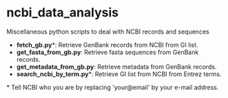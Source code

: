 # ncbi_data_analysis
Miscellaneous python scripts to deal with NCBI records and sequences

* **fetch_gb.py**\*: Retrieve GenBank records from NCBI from GI list.
* **get_fasta_from_gb.py**: Retrieve fasta sequences from GenBank records.
* **get_metadata_from_gb.py**: Retrieve metadata from GenBank records.
* **search_ncbi_by_term.py**\*: Retrieve GI list from NCBI from Entrez terms.

\* Tell NCBI who you are by replacing 'your@email' by your e-mail address. 
